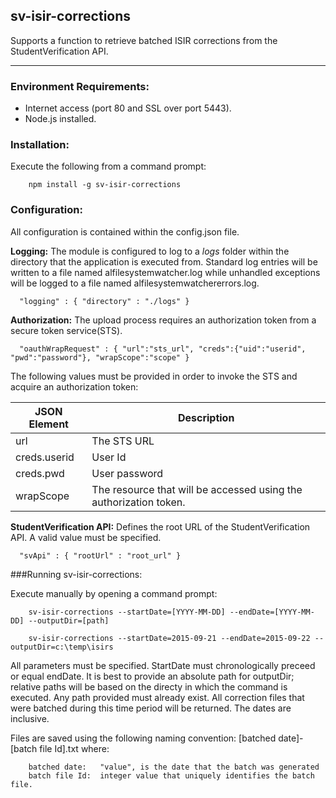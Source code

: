 <a name="module_sv-isir-corrections"></a>
## sv-isir-corrections
Supports a function to retrieve batched ISIR corrections from the StudentVerification API.***### Environment Requirements:* Internet access (port 80 and SSL over port 5443).* Node.js installed.### Installation:Execute the following from a command prompt:		npm install -g sv-isir-corrections		### Configuration:All configuration is contained within the config.json file.**Logging:** The module is configured to log to a _logs_ folder within the directory that the application is executed from.Standard log entries will be written to a file named alfilesystemwatcher.log while unhandled exceptions willbe logged to a file named alfilesystemwatchererrors.log.      "logging" : { "directory" : "./logs" }**Authorization:** The upload process requires an authorization token from a secure token service(STS).      "oauthWrapRequest" : { "url":"sts_url", "creds":{"uid":"userid", "pwd":"password"}, "wrapScope":"scope" }The following values must be provided in order to invoke the STS and acquire an authorization token:JSON Element | Description-------------|--------------------------------------------------------------------------url | The STS URLcreds.userid | User Idcreds.pwd | User passwordwrapScope | The resource that will be accessed using the authorization token.**StudentVerification API:** Defines the root URL of the StudentVerification API. A valid value must be specified.      "svApi" : { "rootUrl" : "root_url" }###Running sv-isir-corrections:Execute manually by opening a command prompt:		sv-isir-corrections --startDate=[YYYY-MM-DD] --endDate=[YYYY-MM-DD] --outputDir=[path]				sv-isir-corrections --startDate=2015-09-21 --endDate=2015-09-22 --outputDir=c:\temp\isirsAll parameters must be specified. StartDate must chronologically preceed or equal endDate.It is best to provide an absolute path for outputDir; relative paths will be based on the directy in whichthe command is executed. Any path provided must already exist.All correction files that were batched during this time period will be returned. The dates are inclusive.Files are saved using the following naming convention: [batched date]-[batch file Id].txt where:		batched date: 	"value", is the date that the batch was generated		batch file Id: 	integer value that uniquely identifies the batch file.

